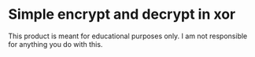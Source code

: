 # Simple encrypt and decrypt in xor
This product is meant for educational purposes only. I am not responsible for anything you do with this.